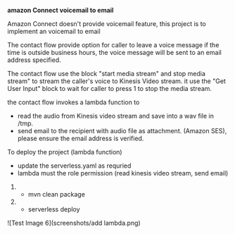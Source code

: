 **amazon Connect voicemail to email**

Amazon Connect doesn't provide voicemail feature, this project is to implement an voicemail to email

The contact flow provide option for caller to leave a voice message if the time is outside business hours,  the voice message will be sent to an email address specified. 

The contact flow use the block "start media stream" and stop media stream" to stream the caller's voice to Kinesis Video stream.   it use the "Get User Input" block to wait for caller to press 1 to stop the media stream. 

the contact flow invokes a lambda function to 
- read the audio from Kinesis video stream and save into a wav file in /tmp.
- send email to the recipient with audio file as attachment. (Amazon SES),  please ensure the email address is verified.


To deploy the project (lambda function)
- update the serverless.yaml  as requried 
- lambda must the role permission (read kinesis video stream, send email)

1. - mvn clean package
2. - serverless deploy 


![Test Image 6](screenshots/add lambda.png)

